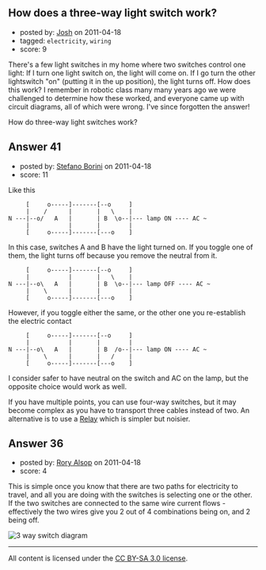 ## How does a three-way light switch work?

- posted by: [Josh](https://stackexchange.com/users/-1/20-josh) on 2011-04-18
- tagged: `electricity`, `wiring`
- score: 9

There's a few light switches in my home where two switches control one light: If I turn one light switch on, the light will come on. If I go turn the other lightswitch "on" (putting it in the up position), the light turns off. How does this work? I remember in robotic class many many years ago we were challenged to determine how these worked, and everyone came up with circuit diagrams, all of which were wrong. I've since forgotten the answer!

How do three-way light switches work?


## Answer 41

- posted by: [Stefano Borini](https://stackexchange.com/users/-1/23-stefano-borini) on 2011-04-18
- score: 11

<p>Like this</p>

<pre><code>     [     o-----]-------[--o     ]
     |    /      |       |   \    |
N ---|--o/   A   |       | B  \o--|--- lamp ON ---- AC ~
     |           |       |        |
     [     o-----]-------[---o    ]
</code></pre>

<p>In this case, switches A and B have the light turned on. If you toggle one of them, the light turns off because you remove the neutral from it.</p>

<pre><code>     [     o-----]-------[--o     ]
     |           |       |   \    |
N ---|--o\   A   |       | B  \o--|--- lamp OFF ---- AC ~
     |    \      |       |        |
     [     o-----]-------[---o    ]
</code></pre>

<p>However, if you toggle either the same, or the other one you re-establish the electric contact</p>

<pre><code>     [     o-----]-------[--o     ]
     |           |       |        |
N ---|--o\   A   |       | B  /o--|--- lamp ON ---- AC ~
     |    \      |       |   /    |
     [     o-----]-------[---o    ]
</code></pre>

<p>I consider safer to have neutral on the switch and AC on the lamp, but the opposite choice would work as well.</p>

<p>If you have multiple points, you can use four-way switches, but it may become complex as you have to transport three cables instead of two. An alternative is to use a <a href="http://en.wikipedia.org/wiki/Relay" rel="nofollow">Relay</a> which is simpler but noisier.</p>



## Answer 36

- posted by: [Rory Alsop](https://stackexchange.com/users/-1/49-rory-alsop) on 2011-04-18
- score: 4

<p>This is simple once you know that there are two paths for electricity to travel, and all you are doing with the switches is selecting one or the other. If the two switches are connected to the same wire current flows - effectively the two wires give you 2 out of 4 combinations being on, and 2 being off.</p>

<p><img src="http://i.imgur.com/j2DIN.jpg" alt="3 way switch diagram"></p>




---

All content is licensed under the [CC BY-SA 3.0 license](https://creativecommons.org/licenses/by-sa/3.0/).
